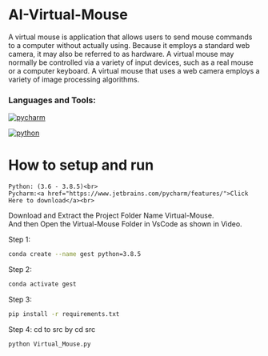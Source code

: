 # AI-Virtual-Mouse
A virtual mouse is application that allows users to send mouse commands to a computer without actually using. Because it employs a standard web camera, it may also be referred to as hardware. A virtual mouse may normally be controlled via a variety of input devices, such as a real mouse or a computer keyboard. A virtual mouse that uses a web camera employs a variety of image processing algorithms.<br>
<h3 align="left">Languages and Tools:</h3>
<p align="left"> <a href="https://www.jetbrains.com/pycharm/features/" target="_blank" rel="noreferrer"> <img src="https://img.shields.io/badge/PyCharm-000000.svg?&style=for-the-badge&logo=PyCharm&logoColor=white" alt="pycharm"/> </a> <br>
  <p align="left"> <a href="https://www.python.org/" target="_blank" rel="noreferrer"> <img src="https://img.shields.io/badge/Python-FFD43B?style=for-the-badge&logo=python&logoColor=blue" alt="python"/> </a><br>
    
  # How to setup and run
    Python: (3.6 - 3.8.5)<br>
    Pycharm:<a href="https://www.jetbrains.com/pycharm/features/">Click Here to download</a><br>
      
    
  Download and Extract the Project Folder Name Virtual-Mouse.<br>
  And then Open the Virtual-Mouse Folder in VsCode as shown in Video.
  
  Step 1: 
  ```bash
  conda create --name gest python=3.8.5
  ```
  
  Step 2:
  ```bash
  conda activate gest
  ```
  
  Step 3:  
  ```bash
  pip install -r requirements.txt
  ```
  
  Step 4:
  cd to src by cd src
  ```bash 
  python Virtual_Mouse.py
  ```
 
    
  
